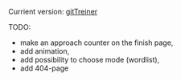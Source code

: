 Currient version:
[gitTreiner]()

TODO:

- make an approach counter on the finish page,
- add animation,
- add possibility to choose mode (wordlist),
- add 404-page
